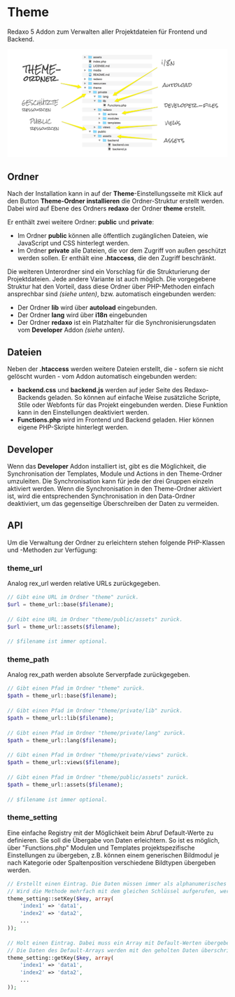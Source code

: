 # Theme

Redaxo 5 Addon zum Verwalten aller Projektdateien für Frontend und Backend.

![Screenshot](https://raw.githubusercontent.com/FriendsOfREDAXO/theme/assets/theme.png)

## Ordner
Nach der Installation kann in auf der __Theme__-Einstellungsseite mit Klick auf den Button __Theme-Ordner installieren__ die Ordner-Struktur erstellt werden. Dabei wird auf Ebene des Ordners __redaxo__ der Ordner __theme__ erstellt.

Er enthält zwei weitere Ordner: __public__ und __private__: 
* Im Ordner __public__ können alle öffentlich zugänglichen Dateien, wie JavaScript und CSS hinterlegt werden. 
* Im Ordner __private__ alle Dateien, die vor dem Zugriff von außen geschützt werden sollen. Er enthält eine __.htaccess__, die den Zugriff beschränkt.

Die weiteren Unterordner sind ein Vorschlag für die Strukturierung der Projektdateien. Jede andere Variante ist auch möglich. 
Die vorgegebene Struktur hat den Vorteil, dass diese Ordner über PHP-Methoden einfach ansprechbar sind *(siehe unten)*, bzw. automatisch eingebunden werden:
* Der Ordner __lib__ wird über __autoload__ eingebunden.
* Der Ordner __lang__ wird über __i18n__ eingebunden
* Der Ordner __redaxo__ ist ein Platzhalter für die Synchronisierungsdaten vom __Developer__ Addon *(siehe unten)*.

## Dateien
Neben der __.htaccess__ werden weitere Dateien erstellt, die - sofern sie nicht gelöscht wurden - vom Addon automatisch eingebunden werden:
* __backend.css__ und __backend.js__ werden auf jeder Seite des Redaxo-Backends geladen. So können auf einfache Weise zusätzliche Scripte, Stile oder Webfonts für das Projekt eingebunden werden. Diese Funktion kann in den Einstellungen deaktiviert werden.
* __Functions.php__ wird im Frontend und Backend geladen. Hier können eigene PHP-Skripte hinterlegt werden.

## Developer
Wenn das  __Developer__ Addon installiert ist, gibt es die Möglichkeit, die Synchronisation der Templates, Module und Actions in den Theme-Ordner umzuleiten. Die Synchronisation kann für jede der drei Gruppen einzeln aktiviert werden.
Wenn die Synchronisation in den Theme-Ordner aktiviert ist, wird die entsprechenden Synchronisation in den Data-Ordner deaktiviert, um das gegenseitige Überschreiben der Daten zu vermeiden. 

## API
Um die Verwaltung der Ordner zu erleichtern stehen folgende PHP-Klassen und -Methoden zur Verfügung:

### theme_url
Analog rex_url werden relative URLs zurückgegeben.

```php
// Gibt eine URL im Ordner "theme" zurück. 
$url = theme_url::base($filename);

// Gibt eine URL im Ordner "theme/public/assets" zurück.
$url = theme_url::assets($filename);

// $filename ist immer optional.
```

### theme_path
Analog rex_path werden absolute Serverpfade zurückgegeben.

```php
// Gibt einen Pfad im Ordner "theme" zurück.
$path = theme_url::base($filename);

// Gibt einen Pfad im Ordner "theme/private/lib" zurück.
$path = theme_url::lib($filename);

// Gibt einen Pfad im Ordner "theme/private/lang" zurück.
$path = theme_url::lang($filename);

// Gibt einen Pfad im Ordner "theme/private/views" zurück.
$path = theme_url::views($filename);

// Gibt einen Pfad im Ordner "theme/public/assets" zurück.
$path = theme_url::assets($filename);

// $filename ist immer optional.
```

### theme_setting
Eine einfache Registry mit der Möglichkeit beim Abruf Default-Werte zu definieren. Sie soll die Übergabe von Daten erleichtern. 
So ist es möglich, über "Functions.php" Modulen und Templates projektspezifische Einstellungen zu übergeben, z.B. können einem generischen Bildmodul je nach Kategorie oder Spaltenposition verschiedene Bildtypen übergeben werden.

```php
// Erstellt einen Eintrag. Die Daten müssen immer als alphanumerisches Array übergeben werden. 
// Wird die Methode mehrfach mit dem gleichen Schlüssel aufgerufen, werden die Daten über array_merge zusammengeführt.
theme_setting::setKey($key, array(
    'index1' => 'data1', 
    'index2' => 'data2', 
    ...
));

// Holt einen Eintrag. Dabei muss ein Array mit Default-Werten übergeben werden. 
// Die Daten des Default-Arrays werden mit den geholten Daten überschrieben, sofern die Daten-Schlüssel gleich sind.
theme_setting::getKey($key, array(
    'index1' => 'data1', 
    'index2' => 'data2', 
    ...
));
```
